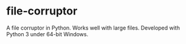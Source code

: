 # file-corruptor
A file corruptor in Python.
Works well with large files.
Developed with Python 3 under 64-bit Windows.
